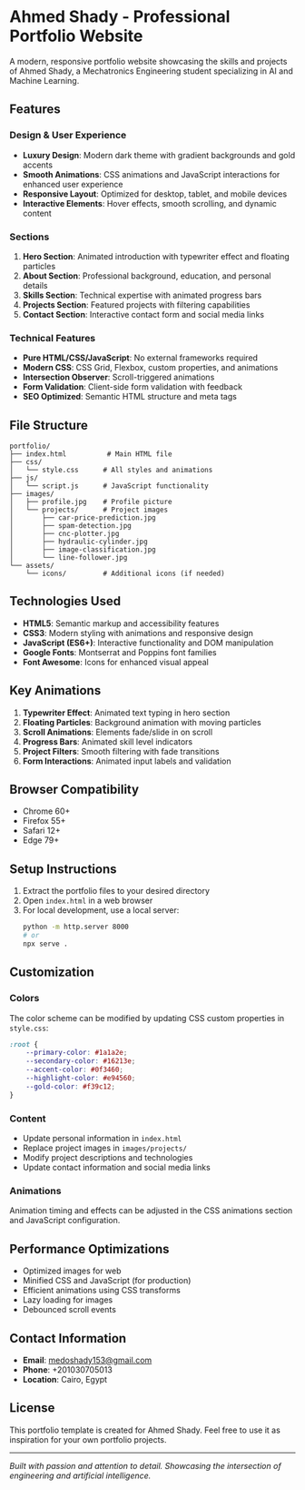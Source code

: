 # Ahmed Shady - Professional Portfolio Website

A modern, responsive portfolio website showcasing the skills and projects of Ahmed Shady, a Mechatronics Engineering student specializing in AI and Machine Learning.

## Features

### Design & User Experience
- **Luxury Design**: Modern dark theme with gradient backgrounds and gold accents
- **Smooth Animations**: CSS animations and JavaScript interactions for enhanced user experience
- **Responsive Layout**: Optimized for desktop, tablet, and mobile devices
- **Interactive Elements**: Hover effects, smooth scrolling, and dynamic content

### Sections
1. **Hero Section**: Animated introduction with typewriter effect and floating particles
2. **About Section**: Professional background, education, and personal details
3. **Skills Section**: Technical expertise with animated progress bars
4. **Projects Section**: Featured projects with filtering capabilities
5. **Contact Section**: Interactive contact form and social media links

### Technical Features
- **Pure HTML/CSS/JavaScript**: No external frameworks required
- **Modern CSS**: CSS Grid, Flexbox, custom properties, and animations
- **Intersection Observer**: Scroll-triggered animations
- **Form Validation**: Client-side form validation with feedback
- **SEO Optimized**: Semantic HTML structure and meta tags

## File Structure

```
portfolio/
├── index.html          # Main HTML file
├── css/
│   └── style.css      # All styles and animations
├── js/
│   └── script.js      # JavaScript functionality
├── images/
│   ├── profile.jpg    # Profile picture
│   └── projects/      # Project images
│       ├── car-price-prediction.jpg
│       ├── spam-detection.jpg
│       ├── cnc-plotter.jpg
│       ├── hydraulic-cylinder.jpg
│       ├── image-classification.jpg
│       └── line-follower.jpg
└── assets/
    └── icons/         # Additional icons (if needed)
```

## Technologies Used

- **HTML5**: Semantic markup and accessibility features
- **CSS3**: Modern styling with animations and responsive design
- **JavaScript (ES6+)**: Interactive functionality and DOM manipulation
- **Google Fonts**: Montserrat and Poppins font families
- **Font Awesome**: Icons for enhanced visual appeal

## Key Animations

1. **Typewriter Effect**: Animated text typing in hero section
2. **Floating Particles**: Background animation with moving particles
3. **Scroll Animations**: Elements fade/slide in on scroll
4. **Progress Bars**: Animated skill level indicators
5. **Project Filters**: Smooth filtering with fade transitions
6. **Form Interactions**: Animated input labels and validation

## Browser Compatibility

- Chrome 60+
- Firefox 55+
- Safari 12+
- Edge 79+

## Setup Instructions

1. Extract the portfolio files to your desired directory
2. Open `index.html` in a web browser
3. For local development, use a local server:
   ```bash
   python -m http.server 8000
   # or
   npx serve .
   ```

## Customization

### Colors
The color scheme can be modified by updating CSS custom properties in `style.css`:
```css
:root {
    --primary-color: #1a1a2e;
    --secondary-color: #16213e;
    --accent-color: #0f3460;
    --highlight-color: #e94560;
    --gold-color: #f39c12;
}
```

### Content
- Update personal information in `index.html`
- Replace project images in `images/projects/`
- Modify project descriptions and technologies
- Update contact information and social media links

### Animations
Animation timing and effects can be adjusted in the CSS animations section and JavaScript configuration.

## Performance Optimizations

- Optimized images for web
- Minified CSS and JavaScript (for production)
- Efficient animations using CSS transforms
- Lazy loading for images
- Debounced scroll events

## Contact Information

- **Email**: medoshady153@gmail.com
- **Phone**: +201030705013
- **Location**: Cairo, Egypt

## License

This portfolio template is created for Ahmed Shady. Feel free to use it as inspiration for your own portfolio projects.

---

*Built with passion and attention to detail. Showcasing the intersection of engineering and artificial intelligence.*

